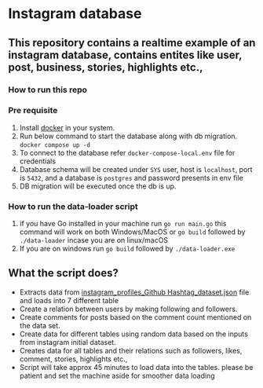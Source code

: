 # Instagram database

## This repository contains a realtime example of an instagram database, contains entites like user, post, business, stories, highlights etc.,

### How to run this repo

### Pre requisite
1. Install [docker](https://www.docker.com/products/docker-desktop/) in your system.
2. Run below command to start the database along with db migration.
   `docker compose up -d`
3. To connect to the database refer `docker-compose-local.env` file for credentials
4. Database schema will be created under `SYS` user, host is `localhost`, port is `5432`, and a database is `postgres` and password presents in env file
5. DB migration will be executed once the db is up.

### How to run the data-loader script
1. if you have Go installed in your machine run 
   `go run main.go` this command will work on both Windows/MacOS
         or 
   `go build` followed by `./data-loader` incase you are on linux/macOS
2. If you are on windows run `go build` followed by `./data-loader.exe`


## What the script does?
* Extracts data from [instagram_profiles_Github Hashtag_dataset.json](instagram_profiles_Github%20Hashtag_dataset.json) file and loads into 7 different table
* Create a relation between users by making following and followers.
* Create comments for posts based on the comment count mentioned on the data set.
* Create data for different tables using random data based on the inputs from instagram initial dataset.
* Creates data for all tables and their relations such as followers, likes, comment, stories, highlights etc.,
* Script will take approx 45 minutes to load data into the tables. please be patient and set the machine aside for smoother data loading